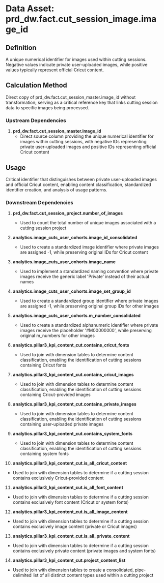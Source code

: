 # Data Asset: prd_dw.fact.cut_session_image.image_id

## Definition
A unique numerical identifier for images used within cutting sessions. Negative values indicate private user-uploaded images, while positive values typically represent official Cricut content.

## Calculation Method
Direct copy of prd_dw.fact.cut_session_master.image_id without transformation, serving as a critical reference key that links cutting session data to specific images being processed.

### Upstream Dependencies
1. **prd_dw.fact.cut_session_master.image_id**
   - Direct source column providing the unique numerical identifier for images within cutting sessions, with negative IDs representing private user-uploaded images and positive IDs representing official Cricut content

## Usage
Critical identifier that distinguishes between private user-uploaded images and official Cricut content, enabling content classification, standardized identifier creation, and analysis of usage patterns.

### Downstream Dependencies
1. **prd_dw.fact.cut_session_project.number_of_images**
   - Used to count the total number of unique images associated with a cutting session project

2. **analytics.image_cuts_user_cohorts.image_id_consolidated**
   - Used to create a standardized image identifier where private images are assigned -1, while preserving original IDs for Cricut content

3. **analytics.image_cuts_user_cohorts.image_name**
   - Used to implement a standardized naming convention where private images receive the generic label 'Private' instead of their actual names

4. **analytics.image_cuts_user_cohorts.image_set_group_id**
   - Used to create a standardized group identifier where private images are assigned -1, while preserving original group IDs for other images

5. **analytics.image_cuts_user_cohorts.m_number_consolidated**
   - Used to create a standardized alphanumeric identifier where private images receive the placeholder '#M00000000', while preserving original m_numbers for other images

6. **analytics.pillar3_kpi_content_cut.contains_cricut_fonts**
   - Used to join with dimension tables to determine content classification, enabling the identification of cutting sessions containing Cricut fonts

7. **analytics.pillar3_kpi_content_cut.contains_cricut_images**
   - Used to join with dimension tables to determine content classification, enabling the identification of cutting sessions containing Cricut-provided images

8. **analytics.pillar3_kpi_content_cut.contains_private_images**
   - Used to join with dimension tables to determine content classification, enabling the identification of cutting sessions containing user-uploaded private images

9. **analytics.pillar3_kpi_content_cut.contains_system_fonts**
   - Used to join with dimension tables to determine content classification, enabling the identification of cutting sessions containing system fonts

10. **analytics.pillar3_kpi_content_cut.is_all_cricut_content**
   - Used to join with dimension tables to determine if a cutting session contains exclusively Cricut-provided content

11. **analytics.pillar3_kpi_content_cut.is_all_font_content**
   - Used to join with dimension tables to determine if a cutting session contains exclusively font content (Cricut or system fonts)

12. **analytics.pillar3_kpi_content_cut.is_all_image_content**
   - Used to join with dimension tables to determine if a cutting session contains exclusively image content (private or Cricut images)

13. **analytics.pillar3_kpi_content_cut.is_all_private_content**
   - Used to join with dimension tables to determine if a cutting session contains exclusively private content (private images and system fonts)

14. **analytics.pillar3_kpi_content_cut.project_content_list**
   - Used to join with dimension tables to create a consolidated, pipe-delimited list of all distinct content types used within a cutting project

